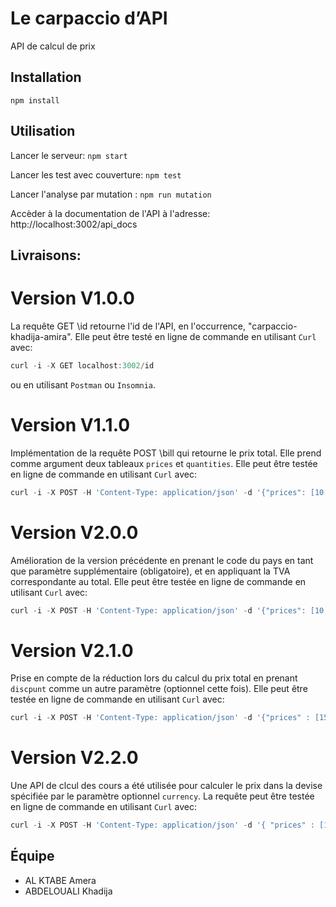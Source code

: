 # Le carpaccio d’API
API de calcul de prix

## Installation
`npm install`

## Utilisation
Lancer le serveur: `npm start`

Lancer les test avec couverture: `npm test`

Lancer l'analyse par mutation : `npm run mutation`

Accèder à la documentation de l'API  à l'adresse: http://localhost:3002/api_docs

## Livraisons:
# Version V1.0.0
La requête GET \id retourne l'id de l'API, en l'occurrence, "carpaccio-khadija-amira".
Elle peut être testé en ligne de commande en utilisant `Curl` avec:
```javascript
curl -i -X GET localhost:3002/id
```
ou en utilisant `Postman` ou `Insomnia`.
# Version V1.1.0
Implémentation de la requête POST \bill qui retourne le prix total. Elle prend comme argument deux tableaux `prices` et `quantities`.
Elle peut être testée en ligne de commande en utilisant `Curl` avec:
```javascript
curl -i -X POST -H 'Content-Type: application/json' -d '{"prices": [10,20], "quantities" : [1,2]}' localhost:3002/bill
```
# Version V2.0.0
Amélioration de la version précédente en prenant le code du pays en tant que paramètre supplémentaire (obligatoire), et en appliquant la TVA correspondante au total.
Elle peut être testée en ligne de commande en utilisant `Curl` avec:
```javascript
curl -i -X POST -H 'Content-Type: application/json' -d '{"prices": [10,20], "quantities" : [1,2], "country" : "ES" }' localhost:3002/bill
```
# Version V2.1.0
Prise en compte de la réduction lors du calcul du prix total en prenant `discpunt` comme un autre paramètre (optionnel cette fois).
Elle peut être testée en ligne de commande en utilisant `Curl` avec:
```javascript
curl -i -X POST -H 'Content-Type: application/json' -d '{"prices" : [15.99], "quantities" : [1], "country" : "ES", "discount" : "NO_DISCOUNT"}' localhost:3002/bill
```

# Version V2.2.0
Une API de clcul des cours a été utilisée pour calculer le prix dans la devise spécifiée par le paramètre optionnel `currency`.
La requête peut être testée en ligne de commande en utilisant `Curl` avec:
```javascript
curl -i -X POST -H 'Content-Type: application/json' -d '{ "prices" : [15.99, 11.99], "quantities" : [1, 2], "country" : "ES", "discount" : "NO_DISCOUNT", currency: "CAD"}' localhost:3002/bill
```

## Équipe
+ AL KTABE Amera
+ ABDELOUALI Khadija
